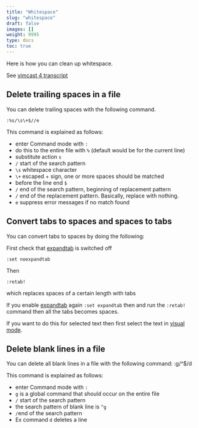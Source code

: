 ```yaml
---
title: "Whitespace"
slug: "whitespace"
draft: false
images: []
weight: 9995
type: docs
toc: true
---
```


Here is how you can clean up whitespace.

See [vimcast 4 transcript][1]

  [1]: http://vimcasts.org/transcripts/4/en/

## Delete trailing spaces in a file
You can delete trailing spaces with the following command.

    :%s/\s\+$//e

This command is explained as follows:

 - enter Command mode with `:`
 - do this to the entire file with `%` (default would be for the current line)
 - substitute action `s`
 - `/` start of the search pattern
 - `\s` whitespace character
 - `\+` escaped  + sign, one or more spaces should be matched
 - before the line end `$`
 - `/` end of the search pattern, beginning of replacement pattern
 - `/` end of the replacement pattern.  Basically, replace with nothing.
 - `e` suppress error messages if no match found


## Convert tabs to spaces and spaces to tabs
You can convert tabs to spaces by doing the following:

First check that [expandtab][1] is switched off

    :set noexpandtab

 Then 

    :retab!
which replaces spaces of a certain length with tabs

If you enable [expandtab][1] again `:set expandtab` then and run the `:retab!` command then all the tabs becomes spaces. 

If you want to do this for selected text then first select the text in [visual mode][2].


  [1]: https://www.wikiod.com/vim/indentation
  [2]: https://www.wikiod.com/vim/modes---insert-normal-visual-ex

## Delete blank lines in a file
You can delete all blank lines in a file with the following command:
    :g/^$/d

This command is explained as follows:

 - enter Command mode with `:`
 - `g` is a global command that should occur on the entire file
 - `/` start of the search pattern
 - the search pattern of blank line is `^g`
 - `/`end of the search pattern
 - Ex command `d` deletes a line

